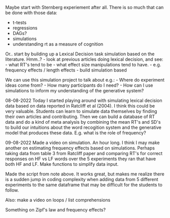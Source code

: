 Maybe start with Sternberg experiement after all. There is so much that can be done with those data:
- t-tests
- regressions
- DAGs?
- simulations
- understanding rt as a measure of cognition



Or.. start by building up a Lexical Decision task simulation based on the literature. Hmm..?
	- look at previous articles doing lexical decision, and see:
		- what RT's tend to be
		- what effect size manipulations tend to have.
		- e.g. frequency effects / length effects
		- build simulation based

We can use this simulation project to talk about e.g.:
	- Where do experiment ideas come from?
	- How many participants do I need?
	- How can I use simulations to inform my understanding of the generative system?


08-08-2022
Today I started playing around with simulating lexical decision data based on data reported in Ratcliff et al (2004). I think this could be very valuable. Students can learn to simulate data themselves by finding their own articles and contributing. Then we can build a database of RT data and do a kind of meta analysis by combining the mean RT's and SD's to build our intuitions about the word recogition system and the generative model that produces these data. E.g. what is the role of frequency?

09-08-2022
Made a video on simulation. An hour long. I think I may make another on estimating frequency effects based on simulations. Perhaps taking data from table 3 from Ratcliff paper and comparing RT's for correct responses on HF vs LF words over the 5 experiments they ran that have both HF and LF. Make functions to simplify data input.

Made the script from note above. It works great, but makes me realize there is a sudden jump in coding complexity when adding data from 5 different experiments to the same dataframe that may be difficult for the students to follow.

Also: make a video on loops / list comprehensions


Something on Zipf's law and frequency effects?


